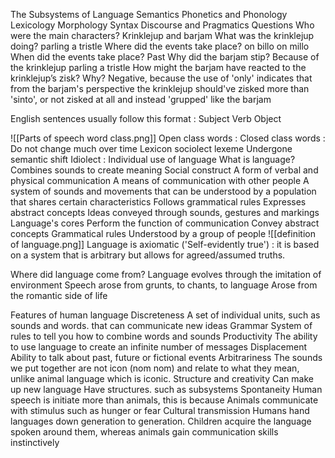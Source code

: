 The Subsystems of Language
	Semantics
		Phonetics and Phonology
		Lexicology
		Morphology
		Syntax
		Discourse and Pragmatics
Questions
Who were the main characters? 
Krinklejup and barjam
What was the krinklejup doing? 
parling a tristle
Where did the events take place? 
on billo on millo
When did the events take place? 
Past 
Why did the barjam stip?
Because of the krinklejup parling a tristle
How might the barjam have reacted to the krinklejup’s zisk? Why?
Negative, because the use of 'only' indicates that from the barjam's perspective the krinklejup should've zisked more than 'sinto', or not zisked at all and instead 'grupped' like the barjam

English sentences usually follow this format : Subject Verb Object

![[Parts of speech word class.png]]
Open class words : 
Closed class words  :  Do not change much over time
Lexicon 
	sociolect 
		lexeme 
			Undergone semantic shift
Idiolect : Individual use of language
What is language?
	Combines sounds to create meaning
	Social construct
	A form of verbal and physical communication
	A means of communication with other people
	A system of sounds and movements that can be understood by a population that shares certain characteristics
	Follows grammatical rules
	Expresses abstract concepts
	Ideas conveyed through sounds, gestures and markings
	Language's cores
		Perform the function of communication
		Convey abstract concepts
		Grammatical rules
		Understood by a group of people
	![[definition of language.png]]
Language is axiomatic ('Self-evidently true') : it is based on a system that is arbitrary but allows for agreed/assumed truths.

Where did language come from?
	Language evolves through the imitation of environment
	Speech arose from grunts, to chants, to language
	Arose from the romantic side of life

Features of human language
	Discreteness
		A set of individual units, such as sounds and words. that can communicate new ideas
	Grammar
		System of rules to tell you how to combine words and sounds
	Productivity
		The ability to use language to create an infinite number of messages
	Displacement
		Ability to talk about past, future or fictional events
	Arbitrariness
		The sounds we put together are not icon (nom nom) and relate to what they mean, unlike animal language which is iconic.
	Structure and creativity
		Can make up new language
		Have structures. such as subsystems
	Spontaneity
		Human speech is initiate more than animals, this is because Animals communicate with stimulus such as hunger or fear
	Cultural transmission
		Humans hand languages down generation to generation. Children acquire the language spoken around them, whereas animals gain communication skills instinctively